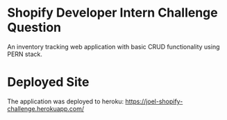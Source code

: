# Shopify Developer Intern Challenge Question

An inventory tracking web application with basic CRUD functionality using PERN stack.

# Deployed Site

The application was deployed to heroku: https://joel-shopify-challenge.herokuapp.com/
